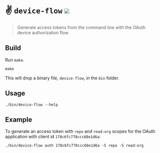 # :v: `device-flow` ![](https://github.com/swinton/device-flow/workflows/Build/badge.svg)
> Generate access tokens from the command line with the OAuth device authorization flow

## Build
Run `make`.

```shell
make
```

This will drop a binary file, `device-flow`, in the `bin` folder.

## Usage
```shell
./bin/device-flow --help
```

## Example
To generate an access token with `repo` and `read:org` scopes for the OAuth application with client id `178c6fc778ccc68e1d6a`:

```shell
./bin/device-flow auth 178c6fc778ccc68e1d6a -S repo -S read:org
```
